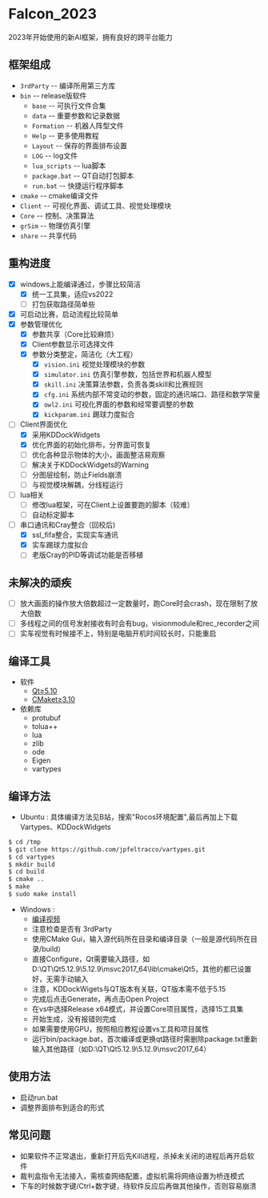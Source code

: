 
# Falcon_2023

2023年开始使用的新AI框架，拥有良好的跨平台能力

## 框架组成

- `3rdParty` -- 编译所用第三方库
- `bin` -- release版软件
	- `base` -- 可执行文件合集
	- `data` -- 重要参数和记录数据
	- `Formation` -- 机器人阵型文件
	- `Help` -- 更多使用教程
	- `Layout` -- 保存的界面排布设置
	- `LOG` -- log文件
	- `lua_scripts` -- lua脚本
	- `package.bat` -- QT自动打包脚本
	- `run.bat` -- 快捷运行程序脚本
- `cmake` -- cmake编译文件
- `Client` -- 可视化界面、调试工具、视觉处理模块
- `Core` -- 控制、决策算法
- `grSim` -- 物理仿真引擎
- `share` -- 共享代码

## 重构进度

- [x] windows上能编译通过，步骤比较简洁
	- [x] 统一工具集，适应vs2022
	- [ ] 打包获取路径简单些
- [x] 可启动比赛，启动流程比较简单
- [x] 参数管理优化
	- [x] 参数共享（Core比较麻烦）
	- [x] Client参数显示可选择文件
	- [x] 参数分类整定，简洁化（大工程）
		- [x] `vision.ini` 视觉处理模块的参数
		- [x] `simulator.ini` 仿真引擎参数，包括世界和机器人模型
		- [x] `skill.ini` 决策算法参数，负责各类skill和比赛规则
		- [x] `cfg.ini` 系统内部不常变动的参数，固定的通讯端口、路径和数学常量
		- [x] `owl2.ini` 可视化界面的参数和经常要调整的参数
		- [x] `kickparam.ini` 踢球力度拟合
- [ ] Client界面优化
	- [x] 采用KDDockWidgets
	- [x] 优化界面的初始化排布，分界面可恢复
	- [ ] 优化各种显示物体的大小，画面整洁易观察
	- [ ] 解决关于KDDockWidgets的Warning
	- [ ] 分图层绘制，防止Fields崩溃
	- [ ] 与视觉模块解耦，分线程运行
- [ ] lua相关
	- [ ] 修改lua框架，可在Client上设置要跑的脚本（较难）
	- [ ] 自动标定脚本
- [ ] 串口通讯和Cray整合（回校后)
	- [x] ssl_fifa整合，实现实车通讯
	- [x] 实车踢球力度拟合
	- [ ] 老版Cray的PID等调试功能是否移植

## 未解决的顽疾

- [ ] 放大画面的操作放大倍数超过一定数量时，跑Core时会crash，现在限制了放大倍数
- [ ] 多线程之间的信号发射接收有时会有bug，visionmodule和rec_recorder之间
- [ ] 实车视觉有时候接不上，特别是电脑开机时间较长时，只能重启

## 编译工具

- 软件
	- [Qt≥5.10](https://www.qt.io/)
	- [CMaket≥3.10](https://cmake.org/download/)
- 依赖库
	- protubuf
	- tolua++
	- lua
	- zlib
	- ode
	- Eigen
	- vartypes

## 编译方法

- Ubuntu : 具体编译方法见B站，搜索"Rocos环境配置",最后再加上下载Vartypes、KDDockWidgets
```bash
$ cd /tmp
$ git clone https://github.com/jpfeltracco/vartypes.git
$ cd vartypes
$ mkdir build
$ cd build
$ cmake ..
$ make
$ sudo make install
```
- Windows : 
	- [编译视频](https://jbox.sjtu.edu.cn/l/c1CcEe)
	- 注意检查是否有 3rdParty 
	- 使用CMake Gui，输入源代码所在目录和编译目录（一般是源代码所在目录/build）
	- 直接Configure，Qt需要输入路径，如D:\QT\Qt5.12.9\5.12.9\msvc2017_64\lib\cmake\Qt5，其他的都已设置好，无需手动输入
	- 注意，KDDockWigets与QT版本有关联，QT版本需不低于5.15
	- 完成后点击Generate，再点击Open Project
	- 在vs中选择Release x64模式，并设置Core项目属性，选择15工具集
	- 开始生成，没有报错则完成
	- 如果需要使用GPU，按照相应教程设置vs工具和项目属性
	- 运行bin/package.bat，首次编译或更换qt路径时需删除package.txt重新输入其他路径（如D:\QT\Qt5.12.9\5.12.9\msvc2017_64）

## 使用方法

- 启动run.bat
- 调整界面排布到适合的形式

## 常见问题

- 如果软件不正常退出，重新打开后先Kill进程，杀掉未关闭的进程后再开启软件
- 裁判盒指令无法接入，需核查网络配置，虚拟机需将网络设置为桥连模式
- 下车的时候数字键/Ctrl+数字键，待软件反应后再做其他操作，否则容易崩溃
